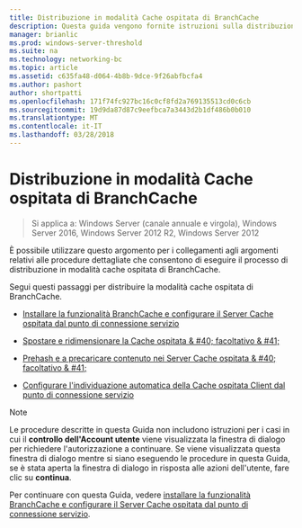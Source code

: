 ```yaml
---
title: Distribuzione in modalità Cache ospitata di BranchCache
description: Questa guida vengono fornite istruzioni sulla distribuzione di BranchCache in modalità cache ospitata in computer che eseguono Windows Server 2016 e Windows 10
manager: brianlic
ms.prod: windows-server-threshold
ms.suite: na
ms.technology: networking-bc
ms.topic: article
ms.assetid: c635fa48-d064-4b8b-9dce-9f26abfbcfa4
ms.author: pashort
author: shortpatti
ms.openlocfilehash: 171f74fc927bc16c0cf8fd2a769135513cd0c6cb
ms.sourcegitcommit: 19d9da87d87c9eefbca7a3443d2b1df486b0b010
ms.translationtype: MT
ms.contentlocale: it-IT
ms.lasthandoff: 03/28/2018
---
```

# <a name="branchcache-hosted-cache-mode-deployment"></a>Distribuzione in modalità Cache ospitata di BranchCache

>Si applica a: Windows Server (canale annuale e virgola), Windows Server 2016, Windows Server 2012 R2, Windows Server 2012

È possibile utilizzare questo argomento per i collegamenti agli argomenti relativi alle procedure dettagliate che consentono di eseguire il processo di distribuzione in modalità cache ospitata di BranchCache.

Segui questi passaggi per distribuire la modalità cache ospitata di BranchCache.

- [Installare la funzionalità BranchCache e configurare il Server Cache ospitata dal punto di connessione servizio](5-Bc-Feature-Scp.md)

- [Spostare e ridimensionare la Cache ospitata & #40; facoltativo & #41;](6-Bc-Move-Resize-Cache.md)

- [Prehash e a precaricare contenuto nei Server Cache ospitata & #40; facoltativo & #41;](7-Bc-Prehash-Preload.md)

- [Configurare l'individuazione automatica della Cache ospitata Client dal punto di connessione servizio](10-Bc-Client-By-Scp.md)

>[!NOTE]
>Le procedure descritte in questa Guida non includono istruzioni per i casi in cui il **controllo dell'Account utente** viene visualizzata la finestra di dialogo per richiedere l'autorizzazione a continuare. Se viene visualizzata questa finestra di dialogo mentre si siano eseguendo le procedure in questa Guida, se è stata aperta la finestra di dialogo in risposta alle azioni dell'utente, fare clic su **continua**.

Per continuare con questa Guida, vedere [installare la funzionalità BranchCache e configurare il Server Cache ospitata dal punto di connessione servizio](5-Bc-Feature-Scp.md).